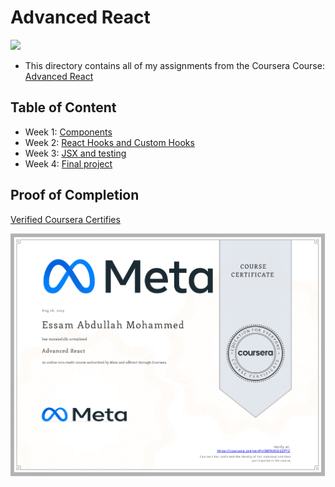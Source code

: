 # Advanced React

<img src="../logo.avif">

- This directory contains all of my assignments from the Coursera Course: [Advanced React](https://www.coursera.org/learn/advanced-react)

## Table of Content

  - Week 1: [Components](https://github.com/x39OME/Meta-Front-End-Developer-Professional-Certificate/tree/main/6%20-%20Advanced%20React/Week%201%20-%20Components)
  - Week 2: [React Hooks and Custom Hooks](https://github.com/x39OME/Meta-Front-End-Developer-Professional-Certificate/tree/main/6%20-%20Advanced%20React/Week%202%20-%20React%20Hooks%20and%20Custom%20Hooks)
  - Week 3: [JSX and testing](https://github.com/x39OME/Meta-Front-End-Developer-Professional-Certificate/tree/main/6%20-%20Advanced%20React/Week%203%20-%20JSX%20and%20testing)
  - Week 4: [Final project](https://github.com/x39OME/Meta-Front-End-Developer-Professional-Certificate/tree/main/6%20-%20Advanced%20React/Week%204%20-%20Final%20project)

## Proof of Completion

<a href="https://www.coursera.org/account/accomplishments/certificate/MQ2CFF5DG2D5"> Verified Coursera Certifies</a>

<img src="./certificate.png" alt="certificate">
